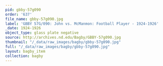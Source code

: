 ```yaml
---
pid: gbby-57g090
order: '637'
file_name: gbby-57g090.jpg
label: 'GBBY 57G/090: John vs. McManmon: Football Player - 1924-1926'
_date: 1924-1926
object_type: glass plate negative
source: http://archives.nd.edu/Bagby/GBBY-57g090.jpg
thumbnail: "/_data/raw_images/bagby/gbby-57g090.jpg"
full: "/_data/raw_images/bagby/gbby-57g090.jpg"
layout: bagby_item
collection: bagby
---
```

